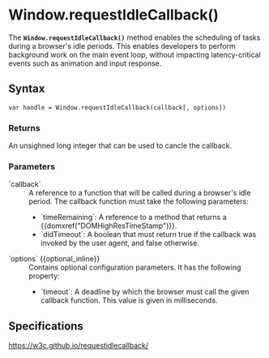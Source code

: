 # Window.requestIdleCallback()

The **`Window.requestIdleCallback()`** method enables the scheduling of tasks during a browser's idle periods. This enables developers to perform background work on the main event loop, without impacting latency-critical events such as animation and input response.

## Syntax

`var handle = Window.requestIdleCallback(callback[, options])`

### Returns

An unsighned long integer that can be used to cancle the callback.

### Parameters

<dl>
  <dt>`callback`</dt>
  <dd>A reference to a function that will be called during a browser's idle period. The callback function must take the following parameters:
    <ul>
      <li>`timeRemaining`: A reference to a method that returns a {{domxref("DOMHighResTimeStamp")}}.</li>
      <li>`didTimeout`: A boolean that must return true if the callback was invoked by the user agent, and false otherwise.</li>
    </ul>
  </dd>
  <dt>`options` {{optional_inline}}</dt>
  <dd>Contains optional configuration parameters. It has the following property:
    <ul>
      <li>`timeout`: A deadline by which the browser must call the given callback function. This value is given in milliseconds.</li>
    </ul>
  </dd>
</dl>


## Specifications

<https://w3c.github.io/requestidlecallback/>
